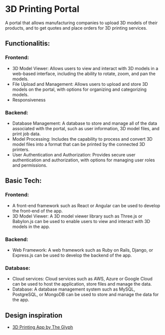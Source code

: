 # 3D Printing Portal
A portal that allows manufacturing companies to upload 3D models of their products, and to get quotes and place orders for 3D printing services.

## Functionalitis:
### Frontend: 
- 3D Model Viewer: Allows users to view and interact with 3D models in a web-based interface, including the ability to rotate, zoom, and pan the models.
- File Upload and Management: Allows users to upload and store 3D models on the portal, with options for organizing and categorizing models.
- Responsiveness

### Backend:
- Database Management: A database to store and manage all of the data associated with the portal, such as user information, 3D model files, and print job data.
- Model Processing: Includes the capability to process and convert 3D model files into a format that can be printed by the connected 3D printers.
- User Authentication and Authorization: Provides secure user authentication and authorization, with options for managing user roles and permissions.

## Basic Tech:
### Frontend:
- A front-end framework such as React or Angular can be used to develop the front-end of the app.
- 3D Model Viewer: A 3D model viewer library such as Three.js or Babylon.js can be used to enable users to view and interact with 3D models in the app.

### Backend: 
- Web Framework: A web framework such as Ruby on Rails, Django, or Express.js can be used to develop the backend of the app.

### Database:  
- Cloud services: Cloud services such as AWS, Azure or Google Cloud can be used to host the application, store files and manage the data.
- Database: A database management system such as MySQL, PostgreSQL, or MongoDB can be used to store and manage the data for the app.

## Design inspiration
- [3D Printing App by The Glyph](https://dribbble.com/shots/7854950-3D-Printing-App)


